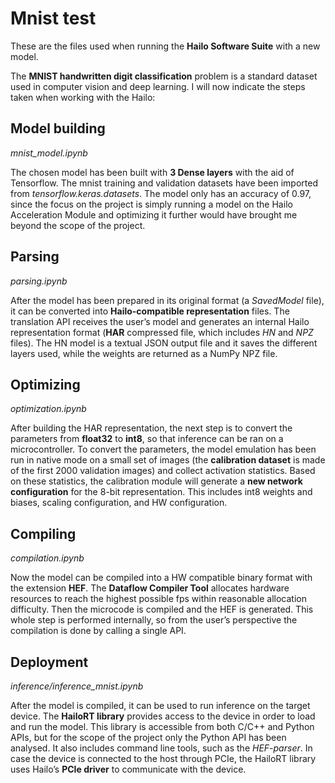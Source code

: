 # Mnist test

These are the files used when running the **Hailo Software Suite** with a new model.

The **MNIST handwritten digit classification** problem is a standard dataset used in computer vision and deep learning. I will now indicate the steps taken when working with the Hailo:

## Model building
*mnist_model.ipynb*

The chosen model has been built with **3 Dense layers** with the aid of Tensorflow. The mnist training and validation datasets have been imported from *tensorflow.keras.datasets*. The model only has an accuracy of 0.97, since the focus on the project is simply running a model on the Hailo Acceleration Module and optimizing it further would have brought me beyond the scope of the project.

## Parsing
*parsing.ipynb*

After the model has been prepared in its original format (a *SavedModel* file), it can be converted into **Hailo-compatible representation** files. The translation API receives the user’s model and generates an internal Hailo representation format (**HAR** compressed file, which includes *HN* and *NPZ* files). The HN model is a textual JSON output file and it saves the different layers used, while the weights are returned as a NumPy NPZ file.

## Optimizing
*optimization.ipynb*

After building the HAR representation, the next step is to convert the parameters from **float32** to **int8**, so that inference can be ran on a microcontroller. To convert the parameters, the model emulation has been run in native mode on a small set of images (the **calibration dataset** is made of the first 2000 validation images) and collect activation statistics. Based on these statistics, the calibration module will generate a **new network configuration** for the 8-bit representation. This includes int8 weights and biases, scaling configuration, and HW configuration.

## Compiling
*compilation.ipynb*

Now the model can be compiled into a HW compatible binary format with the extension **HEF**. The **Dataflow Compiler Tool** allocates hardware resources to reach the highest possible fps within reasonable allocation difficulty. Then the microcode is compiled and the HEF is generated. This whole step is performed internally, so from the user’s perspective the compilation is done by calling a single API.

## Deployment
*inference/inference_mnist.ipynb*

After the model is compiled, it can be used to run inference on the target device. The **HailoRT library** provides access to the device in order to load and run the model. This library is accessible from both C/C++ and Python APIs, but for the scope of the project only the Python API has been analysed. It also includes command line tools, such as the *HEF-parser*. In case the device is connected to the host through PCIe, the HailoRT library uses Hailo’s **PCIe driver** to communicate with the device.
